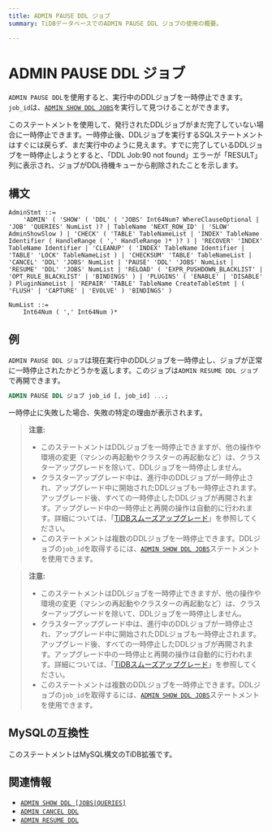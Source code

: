 ```yaml
---
title: ADMIN PAUSE DDL ジョブ
summary: TiDBデータベースでのADMIN PAUSE DDL ジョブの使用の概要。

---
```


# ADMIN PAUSE DDL ジョブ

`ADMIN PAUSE DDL`を使用すると、実行中のDDLジョブを一時停止できます。`job_id`は、[`ADMIN SHOW DDL JOBS`](/sql-statements/sql-statement-admin-show-ddl.md)を実行して見つけることができます。

このステートメントを使用して、発行されたDDLジョブがまだ完了していない場合に一時停止できます。一時停止後、DDLジョブを実行するSQLステートメントはすぐには戻らず、まだ実行中のように見えます。すでに完了しているDDLジョブを一時停止しようとすると、「DDL Job:90 not found」エラーが「RESULT」列に表示され、ジョブがDDL待機キューから削除されたことを示します。

## 構文

```ebnf+diagram
AdminStmt ::=
    'ADMIN' ( 'SHOW' ( 'DDL' ( 'JOBS' Int64Num? WhereClauseOptional | 'JOB' 'QUERIES' NumList )? | TableName 'NEXT_ROW_ID' | 'SLOW' AdminShowSlow ) | 'CHECK' ( 'TABLE' TableNameList | 'INDEX' TableName Identifier ( HandleRange ( ',' HandleRange )* )? ) | 'RECOVER' 'INDEX' TableName Identifier | 'CLEANUP' ( 'INDEX' TableName Identifier | 'TABLE' 'LOCK' TableNameList ) | 'CHECKSUM' 'TABLE' TableNameList | 'CANCEL' 'DDL' 'JOBS' NumList | 'PAUSE' 'DDL' 'JOBS' NumList | 'RESUME' 'DDL' 'JOBS' NumList | 'RELOAD' ( 'EXPR_PUSHDOWN_BLACKLIST' | 'OPT_RULE_BLACKLIST' | 'BINDINGS' ) | 'PLUGINS' ( 'ENABLE' | 'DISABLE' ) PluginNameList | 'REPAIR' 'TABLE' TableName CreateTableStmt | ( 'FLUSH' | 'CAPTURE' | 'EVOLVE' ) 'BINDINGS' )

NumList ::=
    Int64Num ( ',' Int64Num )*
```

## 例

`ADMIN PAUSE DDL ジョブ`は現在実行中のDDLジョブを一時停止し、ジョブが正常に一時停止されたかどうかを返します。このジョブは`ADMIN RESUME DDL ジョブ`で再開できます。

```sql
ADMIN PAUSE DDL ジョブ job_id [, job_id] ...;
```

一時停止に失敗した場合、失敗の特定の理由が表示されます。

<CustomContent platform="tidb">

> **注意:**
>
> + このステートメントはDDLジョブを一時停止できますが、他の操作や環境の変更（マシンの再起動やクラスターの再起動など）は、クラスターアップグレードを除いて、DDLジョブを一時停止しません。
> + クラスターアップグレード中は、進行中のDDLジョブが一時停止され、アップグレード中に開始されたDDLジョブも一時停止されます。アップグレード後、すべての一時停止したDDLジョブが再開されます。アップグレード中の一時停止と再開の操作は自動的に行われます。詳細については、「[TiDBスムーズアップグレード](/smooth-upgrade-tidb.md)」を参照してください。
> + このステートメントは複数のDDLジョブを一時停止できます。DDLジョブの`job_id`を取得するには、[`ADMIN SHOW DDL JOBS`](/sql-statements/sql-statement-admin-show-ddl.md)ステートメントを使用できます。

</CustomContent>
<CustomContent platform="tidb-cloud">

> **注意:**
>
> + このステートメントはDDLジョブを一時停止できますが、他の操作や環境の変更（マシンの再起動やクラスターの再起動など）は、クラスターアップグレードを除いて、DDLジョブを一時停止しません。
> + クラスターアップグレード中は、進行中のDDLジョブが一時停止され、アップグレード中に開始されたDDLジョブも一時停止されます。アップグレード後、すべての一時停止したDDLジョブが再開されます。アップグレード中の一時停止と再開の操作は自動的に行われます。詳細については、「[TiDBスムーズアップグレード](https://docs.pingcap.com/tidb/stable/smooth-upgrade-tidb)」を参照してください。
> + このステートメントは複数のDDLジョブを一時停止できます。DDLジョブの`job_id`を取得するには、[`ADMIN SHOW DDL JOBS`](/sql-statements/sql-statement-admin-show-ddl.md)ステートメントを使用できます。

</CustomContent>

## MySQLの互換性

このステートメントはMySQL構文のTiDB拡張です。

## 関連情報

* [`ADMIN SHOW DDL [JOBS|QUERIES]`](/sql-statements/sql-statement-admin-show-ddl.md)
* [`ADMIN CANCEL DDL`](/sql-statements/sql-statement-admin-cancel-ddl.md)
* [`ADMIN RESUME DDL`](/sql-statements/sql-statement-admin-resume-ddl.md)